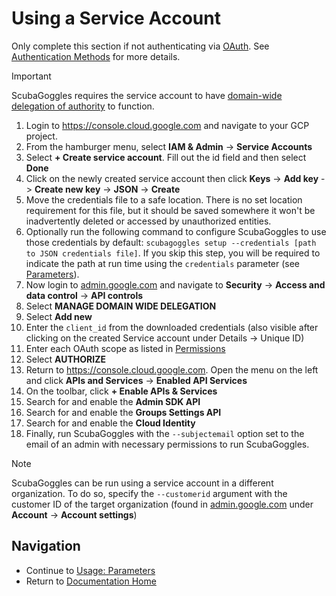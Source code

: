 # Using a Service Account
Only complete this section if not authenticating via [OAuth](OAuth.md). See [Authentication Methods](AuthenticationMethods.md) for more details.

> [!Important]
> ScubaGoggles requires the service account to have [domain-wide delegation of authority](https://support.google.com/a/answer/162106?hl=en) to function.

1. Login to https://console.cloud.google.com and navigate to your GCP project.
1. From the hamburger menu, select **IAM & Admin** -> **Service Accounts**
1. Select **+ Create service account**. Fill out the id field and then select **Done**
1. Click on the newly created service account then click **Keys** -> **Add key** -> **Create new key** -> **JSON** -> **Create**
1. Move the credentials file to a safe location. There is no set location requirement for this file, but it should be saved somewhere it won't be inadvertently deleted or accessed by unauthorized entities.
1. Optionally run the following command to configure ScubaGoggles to use those credentials by default: `scubagoggles setup --credentials [path to JSON credentials file]`. If you skip this step, you will be required to indicate the path at run time using the `credentials` parameter (see [Parameters](/docs/usage/Parameters.md)).
1. Now login to [admin.google.com](https://admin.google.com/) and navigate to **Security** -> **Access and data control** -> **API controls**
1. Select **MANAGE DOMAIN WIDE DELEGATION**
1. Select **Add new**
1. Enter the `client_id` from the downloaded credentials (also visible after clicking on the created Service account under Details -> Unique ID)
1. Enter each OAuth scope as listed in [Permissions](../prerequisites/Prerequisites.md#permissions)
1. Select **AUTHORIZE**
1. Return to https://console.cloud.google.com. Open the menu on the left and click **APIs and Services** -> **Enabled API Services**
1. On the toolbar, click **+ Enable APIs & Services**
1. Search for and enable the **Admin SDK API**
1. Search for and enable the **Groups Settings API**
1. Search for and enable the **Cloud Identity**
1. Finally, run ScubaGoggles with the `--subjectemail` option set to the email of an admin with necessary permissions to run ScubaGoggles.

> [!NOTE]
> ScubaGoggles can be run using a service account in a different organization.
> To do so, specify the `--customerid` argument with the customer ID of the target organization (found in [admin.google.com](https://admin.google.com/) under **Account** -> **Account settings**)

## Navigation
- Continue to [Usage: Parameters](../usage/Parameters.md)
- Return to [Documentation Home](/README.md)
